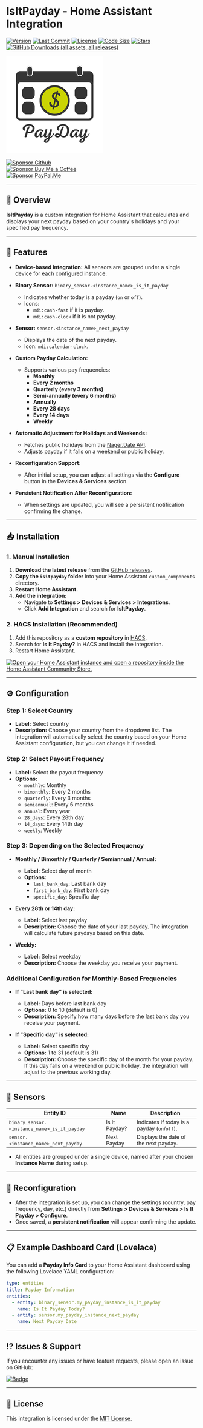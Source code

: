 # IsItPayday - Home Assistant Integration

[![Version](https://img.shields.io/github/v/release/UnoSite/IsItPayday?label=version&style=for-the-badge)](https://github.com/UnoSite/IsItPayday/releases/latest)
[![Last Commit](https://img.shields.io/github/last-commit/UnoSite/IsItPayday?style=for-the-badge)](https://github.com/UnoSite/IsItPayday/commits/main/)
[![License](https://img.shields.io/github/license/UnoSite/IsItPayday?style=for-the-badge)](https://github.com/UnoSite/IsItPayday/blob/main/LICENSE.md)
[![Code Size](https://img.shields.io/github/languages/code-size/UnoSite/IsItPayday?style=for-the-badge)](#)
[![Stars](https://img.shields.io/github/stars/UnoSite/IsItPayday?style=for-the-badge)](#)
[![GitHub Downloads (all assets, all releases)](https://img.shields.io/github/downloads/UnoSite/IsItPayday/total?style=for-the-badge)](#)

![Logo](https://github.com/UnoSite/IsItPayday/blob/main/logo.png)

[![Sponsor Github](https://img.shields.io/badge/Sponsor-Github-EA4AAA?style=for-the-badge&logo=githubsponsors)](https://github.com/sponsors/UnoSite)\
[![Sponsor Buy Me a Coffee](https://img.shields.io/badge/Sponsor-By%20me%20a%20coffee-FFDD00?style=for-the-badge&logo=buymeacoffee)](https://buymeacoffee.com/UnoSite)\
[![Sponsor PayPal.Me](https://img.shields.io/badge/Sponsor-paypal.me-003087?style=for-the-badge&logo=paypal)](https://paypal.me/UnoSite)

---

## 📌 Overview

**IsItPayday** is a custom integration for Home Assistant that calculates and displays your next payday based on your country's holidays and your specified pay frequency.

---

## 🚀 Features

- **Device-based integration:** All sensors are grouped under a single device for each configured instance.
- **Binary Sensor:** `binary_sensor.<instance_name>_is_it_payday`
  - Indicates whether today is a payday (`on` or `off`).
  - Icons:
    - `mdi:cash-fast` if it is payday.
    - `mdi:cash-clock` if it is not payday.

- **Sensor:** `sensor.<instance_name>_next_payday`
  - Displays the date of the next payday.
  - Icon: `mdi:calendar-clock`.

- **Custom Payday Calculation:**
  - Supports various pay frequencies:
    - **Monthly**
    - **Every 2 months**
    - **Quarterly (every 3 months)**
    - **Semi-annually (every 6 months)**
    - **Annually**
    - **Every 28 days**
    - **Every 14 days**
    - **Weekly**

- **Automatic Adjustment for Holidays and Weekends:**
  - Fetches public holidays from the [Nager.Date API](https://date.nager.at).
  - Adjusts payday if it falls on a weekend or public holiday.

- **Reconfiguration Support:**
  - After initial setup, you can adjust all settings via the **Configure** button in the **Devices & Services** section.

- **Persistent Notification After Reconfiguration:**
  - When settings are updated, you will see a persistent notification confirming the change.

---

## 📥 Installation

### **1. Manual Installation**
1. **Download the latest release** from the [GitHub releases](https://github.com/UnoSite/IsItPayday/releases).
2. **Copy the `isitpayday` folder** into your Home Assistant `custom_components` directory.
3. **Restart Home Assistant.**
4. **Add the integration:**
   - Navigate to **Settings > Devices & Services > Integrations**.
   - Click **Add Integration** and search for **IsItPayday**.
  
### **2. HACS Installation (Recommended)**
1. Add this repository as a **custom repository** in [HACS](https://hacs.xyz/).
2. Search for **Is It Payday?** in HACS and install the integration.
3. Restart Home Assistant.

[![Open your Home Assistant instance and open a repository inside the Home Assistant Community Store.](https://my.home-assistant.io/badges/hacs_repository.svg)](https://my.home-assistant.io/redirect/hacs_repository/?owner=UnoSite&repository=IsItPayday&category=Integration)

---

## ⚙️ Configuration

### Step 1: Select Country

- **Label:** Select country
- **Description:** Choose your country from the dropdown list. The integration will automatically select the country based on your Home Assistant configuration, but you can change it if needed.

### Step 2: Select Payout Frequency

- **Label:** Select the payout frequency
- **Options:**
  - `monthly`: Monthly
  - `bimonthly`: Every 2 months
  - `quarterly`: Every 3 months
  - `semiannual`: Every 6 months
  - `annual`: Every year
  - `28_days`: Every 28th day
  - `14_days`: Every 14th day
  - `weekly`: Weekly

### Step 3: Depending on the Selected Frequency

- **Monthly / Bimonthly / Quarterly / Semiannual / Annual:**
  - **Label:** Select day of month
  - **Options:**
    - `last_bank_day`: Last bank day
    - `first_bank_day`: First bank day
    - `specific_day`: Specific day

- **Every 28th or 14th day:**
  - **Label:** Select last payday
  - **Description:** Choose the date of your last payday. The integration will calculate future paydays based on this date.

- **Weekly:**
  - **Label:** Select weekday
  - **Description:** Choose the weekday you receive your payment.

### Additional Configuration for Monthly-Based Frequencies

- **If "Last bank day" is selected:**
  - **Label:** Days before last bank day
  - **Options:** 0 to 10 (default is 0)
  - **Description:** Specify how many days before the last bank day you receive your payment.

- **If "Specific day" is selected:**
  - **Label:** Select specific day
  - **Options:** 1 to 31 (default is 31)
  - **Description:** Choose the specific day of the month for your payday. If this day falls on a weekend or public holiday, the integration will adjust to the previous working day.

---

## 📡 Sensors

| Entity ID                                  | Name                  | Description                                  |
|--------------------------------------------|-----------------------|----------------------------------------------|
| `binary_sensor.<instance_name>_is_it_payday` | Is It Payday?        | Indicates if today is a payday (`on`/`off`). |
| `sensor.<instance_name>_next_payday`       | Next Payday          | Displays the date of the next payday.        |

- All entities are grouped under a single device, named after your chosen **Instance Name** during setup.

---

## 🔧 Reconfiguration

- After the integration is set up, you can change the settings (country, pay frequency, day, etc.) directly from **Settings > Devices & Services > Is It Payday > Configure**.
- Once saved, a **persistent notification** will appear confirming the update.

---

## 📋 Example Dashboard Card (Lovelace)

You can add a **Payday Info Card** to your Home Assistant dashboard using the following Lovelace YAML configuration:

```yaml
type: entities
title: Payday Information
entities:
  - entity: binary_sensor.my_payday_instance_is_it_payday
    name: Is It Payday Today?
  - entity: sensor.my_payday_instance_next_payday
    name: Next Payday Date
```

---

## ⁉️ **Issues & Support**
If you encounter any issues or have feature requests, please open an issue on GitHub:

[![ Badge](https://img.shields.io/badge/Report-issues-E00000?style=for-the-badge)](https://github.com/UnoSite/IsItPayday/issues)

---

## 📜 **License**
This integration is licensed under the [MIT License](https://github.com/UnoSite/IsItPayday/blob/main/LICENSE.md).
